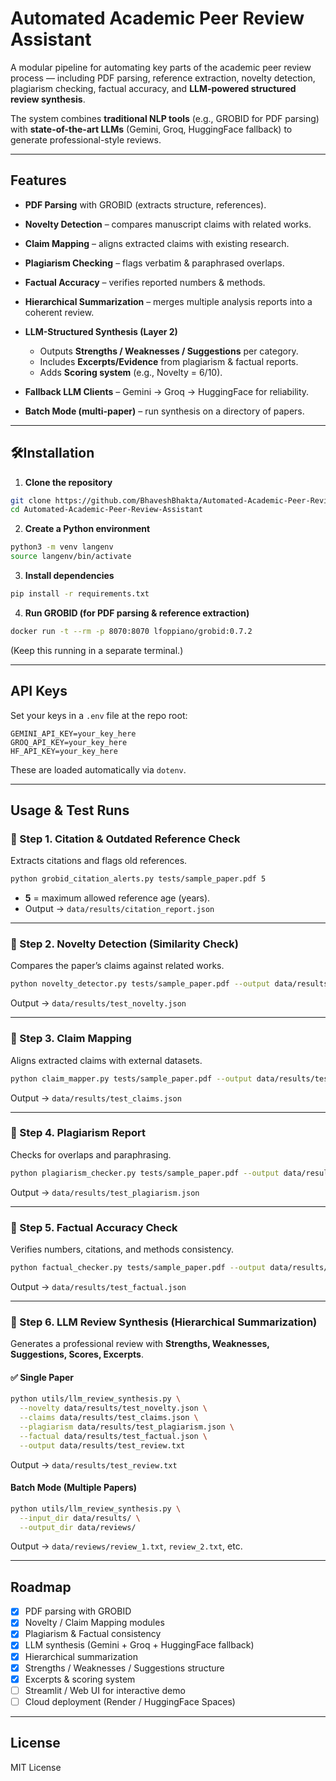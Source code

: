 # Automated Academic Peer Review Assistant

A modular pipeline for automating key parts of the academic peer review process — including PDF parsing, reference extraction, novelty detection, plagiarism checking, factual accuracy, and **LLM-powered structured review synthesis**.

The system combines **traditional NLP tools** (e.g., GROBID for PDF parsing) with **state-of-the-art LLMs** (Gemini, Groq, HuggingFace fallback) to generate professional-style reviews.

---

## Features

* **PDF Parsing** with GROBID (extracts structure, references).
* **Novelty Detection** – compares manuscript claims with related works.
* **Claim Mapping** – aligns extracted claims with existing research.
* **Plagiarism Checking** – flags verbatim & paraphrased overlaps.
* **Factual Accuracy** – verifies reported numbers & methods.
* **Hierarchical Summarization** – merges multiple analysis reports into a coherent review.
* **LLM-Structured Synthesis (Layer 2)**

  * Outputs **Strengths / Weaknesses / Suggestions** per category.
  * Includes **Excerpts/Evidence** from plagiarism & factual reports.
  * Adds **Scoring system** (e.g., Novelty = 6/10).
* **Fallback LLM Clients** – Gemini → Groq → HuggingFace for reliability.
* **Batch Mode (multi-paper)** – run synthesis on a directory of papers.

---

## 🛠Installation

1. **Clone the repository**

```bash
git clone https://github.com/BhaveshBhakta/Automated-Academic-Peer-Review-Assistant.git
cd Automated-Academic-Peer-Review-Assistant
```

2. **Create a Python environment**

```bash
python3 -m venv langenv
source langenv/bin/activate
```

3. **Install dependencies**

```bash
pip install -r requirements.txt
```

4. **Run GROBID (for PDF parsing & reference extraction)**

```bash
docker run -t --rm -p 8070:8070 lfoppiano/grobid:0.7.2
```

(Keep this running in a separate terminal.)

---

## API Keys

Set your keys in a `.env` file at the repo root:

```env
GEMINI_API_KEY=your_key_here
GROQ_API_KEY=your_key_here
HF_API_KEY=your_key_here
```

These are loaded automatically via `dotenv`.

---

## Usage & Test Runs

### 🔹 Step 1. Citation & Outdated Reference Check

Extracts citations and flags old references.

```bash
python grobid_citation_alerts.py tests/sample_paper.pdf 5
```

* **5** = maximum allowed reference age (years).
* Output → `data/results/citation_report.json`

---

### 🔹 Step 2. Novelty Detection (Similarity Check)

Compares the paper’s claims against related works.

```bash
python novelty_detector.py tests/sample_paper.pdf --output data/results/test_novelty.json
```

Output → `data/results/test_novelty.json`

---

### 🔹 Step 3. Claim Mapping

Aligns extracted claims with external datasets.

```bash
python claim_mapper.py tests/sample_paper.pdf --output data/results/test_claims.json
```

Output → `data/results/test_claims.json`

---

### 🔹 Step 4. Plagiarism Report

Checks for overlaps and paraphrasing.

```bash
python plagiarism_checker.py tests/sample_paper.pdf --output data/results/test_plagiarism.json
```

Output → `data/results/test_plagiarism.json`

---

### 🔹 Step 5. Factual Accuracy Check

Verifies numbers, citations, and methods consistency.

```bash
python factual_checker.py tests/sample_paper.pdf --output data/results/test_factual.json
```

Output → `data/results/test_factual.json`

---

### 🔹 Step 6. LLM Review Synthesis (Hierarchical Summarization)

Generates a professional review with **Strengths, Weaknesses, Suggestions, Scores, Excerpts**.

#### ✅ Single Paper

```bash
python utils/llm_review_synthesis.py \
  --novelty data/results/test_novelty.json \
  --claims data/results/test_claims.json \
  --plagiarism data/results/test_plagiarism.json \
  --factual data/results/test_factual.json \
  --output data/results/test_review.txt
```

Output → `data/results/test_review.txt`

#### Batch Mode (Multiple Papers)

```bash
python utils/llm_review_synthesis.py \
  --input_dir data/results/ \
  --output_dir data/reviews/
```

Output → `data/reviews/review_1.txt`, `review_2.txt`, etc.

---

## Roadmap

* [x] PDF parsing with GROBID
* [x] Novelty / Claim Mapping modules
* [x] Plagiarism & Factual consistency
* [x] LLM synthesis (Gemini + Groq + HuggingFace fallback)
* [x] Hierarchical summarization
* [x] Strengths / Weaknesses / Suggestions structure
* [x] Excerpts & scoring system
* [ ] Streamlit / Web UI for interactive demo
* [ ] Cloud deployment (Render / HuggingFace Spaces)

---

## License

MIT License
